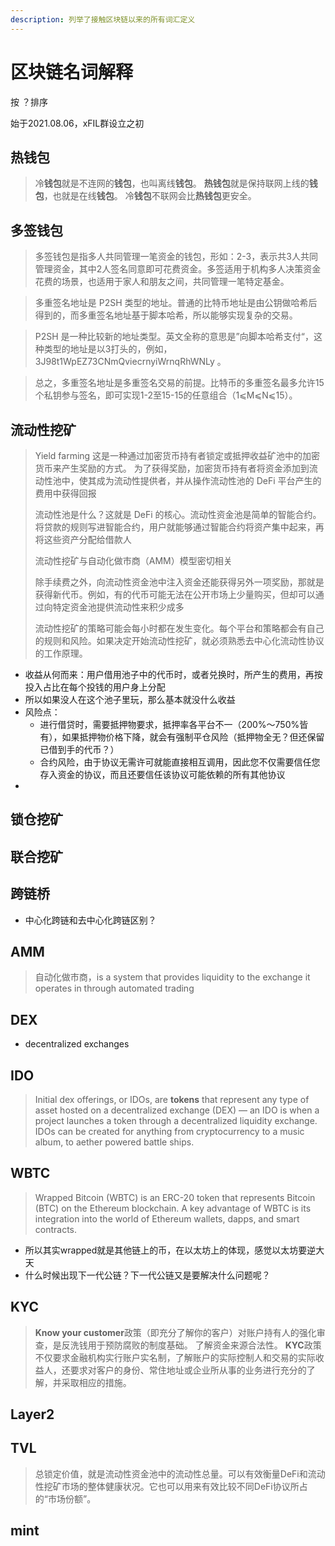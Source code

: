 ```yaml
---
description: 列举了接触区块链以来的所有词汇定义
---
```


# 区块链名词解释

按 ？排序

始于2021.08.06，xFIL群设立之初

## 热钱包

> 冷**钱包**就是不连网的**钱包**，也叫离线**钱包**。 **热钱包**就是保持联网上线的**钱包**，也就是在线**钱包**。 冷**钱包**不联网会比**热钱包**更安全。

## 多签钱包

> 多签钱包是指多人共同管理一笔资金的钱包，形如：2-3，表示共3人共同管理资金，其中2人签名同意即可花费资金。多签适用于机构多人决策资金花费的场景，也适用于家人和朋友之间，共同管理一笔特定基金。

> 多重签名地址是 P2SH 类型的地址。普通的比特币地址是由公钥做哈希后得到的，而多重签名地址基于脚本哈希，所以能够实现复杂的交易。

> P2SH 是一种比较新的地址类型。英文全称的意思是”向脚本哈希支付“，这种类型的地址是以3打头的，例如，3J98t1WpEZ73CNmQviecrnyiWrnqRhWNLy 。

> 总之，多重签名地址是多重签名交易的前提。比特币的多重签名最多允许15个私钥参与签名，即可实现1-2至15-15的任意组合（1⩽M⩽N⩽15）。

## 流动性挖矿

> Yield farming 这是一种通过加密货币持有者锁定或抵押收益矿池中的加密货币来产生奖励的方式。 为了获得奖励，加密货币持有者将资金添加到流动性池中，使其成为流动性提供者，并从操作流动性池的 DeFi 平台产生的费用中获得回报
>
> 流动性池是什么？这就是 DeFi 的核心。流动性资金池是简单的智能合约。 将贷款的规则写进智能合约，用户就能够通过智能合约将资产集中起来，再将这些资产分配给借款人
>
> 流动性挖矿与自动化做市商（AMM）模型密切相关
>
> 除手续费之外，向流动性资金池中注入资金还能获得另外一项奖励，那就是获得新代币。例如，有的代币可能无法在公开市场上少量购买，但却可以通过向特定资金池提供流动性来积少成多
>
> 流动性挖矿的策略可能会每小时都在发生变化。每个平台和策略都会有自己的规则和风险。如果决定开始流动性挖矿，就必须熟悉去中心化流动性协议的工作原理。

* 收益从何而来：用户借用池子中的代币时，或者兑换时，所产生的费用，再按投入占比在每个投钱的用户身上分配
* 所以如果没人在这个池子里玩，那么基本就没什么收益
* 风险点：
  * 进行借贷时，需要抵押物要求，抵押率各平台不一（200%～750%皆有），如果抵押物价格下降，就会有强制平仓风险（抵押物全无？但还保留已借到手的代币？）
  * 合约风险，由于协议无需许可就能直接相互调用，因此您不仅需要信任您存入资金的协议，而且还要信任该协议可能依赖的所有其他协议
* 
## 锁仓挖矿

## 联合挖矿

## 跨链桥

* 中心化跨链和去中心化跨链区别？

## AMM

> 自动化做市商，is a system that provides liquidity to the exchange it operates in through automated trading

## DEX

* decentralized exchanges

## IDO

> Initial dex offerings, or IDOs, are **tokens** that represent any type of asset hosted on a decentralized exchange \(DEX\) — an IDO is when a project launches a token through a decentralized liquidity exchange. IDOs can be created for anything from cryptocurrency to a music album, to aether powered battle ships.

## WBTC

> Wrapped Bitcoin \(WBTC\) is an ERC-20 token that represents Bitcoin \(BTC\) on the Ethereum blockchain. A key advantage of WBTC is its integration into the world of Ethereum wallets, dapps, and smart contracts.

* 所以其实wrapped就是其他链上的币，在以太坊上的体现，感觉以太坊要逆大天
* 什么时候出现下一代公链？下一代公链又是要解决什么问题呢？

## KYC

> **Know your customer**政策（即充分了解你的客户）对账户持有人的强化审查，是反洗钱用于预防腐败的制度基础。 了解资金来源合法性。 **KYC**政策不仅要求金融机构实行账户实名制，了解账户的实际控制人和交易的实际收益人，还要求对客户的身份、常住地址或企业所从事的业务进行充分的了解，并采取相应的措施。

## Layer2

## TVL

> 总锁定价值，就是流动性资金池中的流动性总量。可以有效衡量DeFi和流动性挖矿市场的整体健康状况。它也可以用来有效比较不同DeFi协议所占的“市场份额”。

## mint



